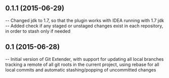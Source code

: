 ## 0.1.1 (2015-06-29)
-- Changed jdk to 1.7, so that the plugin works with IDEA running with 1.7 jdk
-- Added check if any staged or unstaged changes exist in each repository, in order to stash only if needed

## 0.1 (2015-06-28)
-- Initial version of Git Extender, with support for updating all local branches tracking a remote of all git roots
in the current project, using rebase for all local commits and automatic stashing/popping of uncommitted changes
